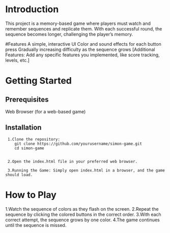 # Introduction
This project is a memory-based game where players must watch and remember sequences and replicate them. With each successful round, the sequence becomes longer, challenging the player’s memory.

#Features
A simple, interactive UI
Color and sound effects for each button press
Gradually increasing difficulty as the sequence grows
[Additional Features: Add any specific features you implemented, like score tracking, levels, etc.]
# Getting Started
  ## Prerequisites
  Web Browser (for a web-based game)
  ## Installation
     1.Clone the repository:
        git clone https://github.com/yourusername/simon-game.git 
        cd simon-game


     2.Open the index.html file in your preferred web browser.

     3.Running the Game: Simply open index.html in a browser, and the game should load.

# How to Play
  1.Watch the sequence of colors as they flash on the screen.
  2.Repeat the sequence by clicking the colored buttons in the correct order.
  3.With each correct attempt, the sequence grows by one color.
  4.The game continues until the sequence is missed.
